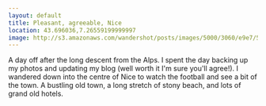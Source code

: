 ```yaml
---
layout: default
title: Pleasant, agreeable, Nice
location: 43.696036,7.26559199999997
image: http://s3.amazonaws.com/wandershot/posts/images/5000/3060/e9e7/5500/0200/001d/original/6-27.jpg?1342190425
---
```

A day off after the long descent from the Alps. I spent the day backing up my photos and updating my blog (well worth it I'm sure you'll agree!). I wandered down into the centre of Nice to watch the football and see a bit of the town. A bustling old town, a long stretch of stony beach, and lots of grand old hotels.